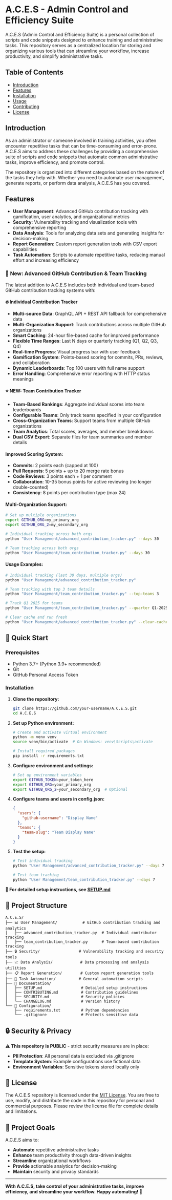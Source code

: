 # A.C.E.S - Admin Control and Efficiency Suite

A.C.E.S (Admin Control and Efficiency Suite) is a personal collection of scripts and code snippets designed to enhance training and administrative tasks. This repository serves as a centralized location for storing and organizing various tools that can streamline your workflow, increase productivity, and simplify administrative tasks.

## Table of Contents

- [Introduction](#introduction)
- [Features](#features)
- [Installation](#installation)
- [Usage](#usage)
- [Contributing](#contributing)
- [License](#license)

## Introduction

As an administrator or someone involved in training activities, you often encounter repetitive tasks that can be time-consuming and error-prone. A.C.E.S aims to address these challenges by providing a comprehensive suite of scripts and code snippets that automate common administrative tasks, improve efficiency, and promote control.

The repository is organized into different categories based on the nature of the tasks they help with. Whether you need to automate user management, generate reports, or perform data analysis, A.C.E.S has you covered.

## Features

- **User Management**: Advanced GitHub contribution tracking with gamification, user analytics, and organizational metrics
- **Security**: Vulnerability tracking and visualization tools with comprehensive reporting
- **Data Analysis**: Tools for analyzing data sets and generating insights for decision-making
- **Report Generation**: Custom report generation tools with CSV export capabilities
- **Task Automation**: Scripts to automate repetitive tasks, reducing manual effort and increasing efficiency

### 🚀 **New: Advanced GitHub Contribution & Team Tracking**

The latest addition to A.C.E.S includes both individual and team-based GitHub contribution tracking systems with:

#### **🔥 Individual Contribution Tracker**
- **Multi-source Data**: GraphQL API + REST API fallback for comprehensive data
- **Multi-Organization Support**: Track contributions across multiple GitHub organizations
- **Smart Caching**: 24-hour file-based cache for improved performance
- **Flexible Time Ranges**: Last N days or quarterly tracking (Q1, Q2, Q3, Q4)
- **Real-time Progress**: Visual progress bar with user feedback
- **Gamification System**: Points-based scoring for commits, PRs, reviews, and collaboration
- **Dynamic Leaderboards**: Top 100 users with full name support
- **Error Handling**: Comprehensive error reporting with HTTP status meanings

#### **⭐ NEW: Team Contribution Tracker**
- **Team-Based Rankings**: Aggregate individual scores into team leaderboards
- **Configurable Teams**: Only track teams specified in your configuration
- **Cross-Organization Teams**: Support teams from multiple GitHub organizations
- **Team Analytics**: Total scores, averages, and member breakdowns
- **Dual CSV Export**: Separate files for team summaries and member details

#### **Improved Scoring System:**
- **Commits**: 2 points each (capped at 100)
- **Pull Requests**: 5 points + up to 20 merge rate bonus
- **Code Reviews**: 3 points each + 1 per comment
- **Collaboration**: 10-35 bonus points for active reviewing (no longer double-counted)
- **Consistency**: 8 points per contribution type (max 24)

#### **Multi-Organization Support:**
```bash
# Set up multiple organizations
export GITHUB_ORG=my_primary_org
export GITHUB_ORG_2=my_secondary_org

# Individual tracking across both orgs
python "User Management/advanced_contribution_tracker.py" --days 30

# Team tracking across both orgs
python "User Management/team_contribution_tracker.py" --days 30
```


#### **Usage Examples:**
```bash
# Individual tracking (last 30 days, multiple orgs)
python "User Management/advanced_contribution_tracker.py"

# Team tracking with top 3 team details
python "User Management/team_contribution_tracker.py" --top-teams 3

# Track Q1 2025 for teams
python "User Management/team_contribution_tracker.py" --quarter Q1-2025

# Clear cache and run fresh
python "User Management/advanced_contribution_tracker.py" --clear-cache
```

## 🚀 Quick Start

### Prerequisites
- Python 3.7+ (Python 3.9+ recommended)
- Git
- GitHub Personal Access Token

### Installation

1. **Clone the repository:**
   ```bash
   git clone https://github.com/your-username/A.C.E.S.git
   cd A.C.E.S
   ```

2. **Set up Python environment:**
   ```bash
   # Create and activate virtual environment
   python -m venv venv
   source venv/bin/activate  # On Windows: venv\Scripts\activate
   
   # Install required packages
   pip install -r requirements.txt
   ```

3. **Configure environment and settings:**
   ```bash
   # Set up environment variables
   export GITHUB_TOKEN=your_token_here
   export GITHUB_ORG=your_primary_org
   export GITHUB_ORG_2=your_secondary_org  # Optional
   
   ```

4. **Configure teams and users in config.json:**
   ```json
   {
     "users": {
       "github-username": "Display Name"
     },
     "teams": {
       "team-slug": "Team Display Name"
     }
   }
   ```

5. **Test the setup:**
   ```bash
   # Test individual tracking
   python "User Management/advanced_contribution_tracker.py" --days 7
   
   # Test team tracking
   python "User Management/team_contribution_tracker.py" --days 7
   ```

**📖 For detailed setup instructions, see [SETUP.md](SETUP.md)**

## 📁 Project Structure

```
A.C.E.S/
├── 📊 User Management/           # GitHub contribution tracking and analytics
│   ├── advanced_contribution_tracker.py  # Individual contributor tracking
│   ├── team_contribution_tracker.py      # Team-based contribution tracking
├── 🔒 Security/                 # Vulnerability tracking and security tools
├── 📈 Data Analysis/            # Data processing and analysis utilities
├── 📋 Report Generation/        # Custom report generation tools
├── 🤖 Task Automation/          # General automation scripts
├── 📖 Documentation/
│   ├── SETUP.md                 # Detailed setup instructions
│   ├── CONTRIBUTING.md          # Contribution guidelines
│   ├── SECURITY.md              # Security policies
│   └── CHANGELOG.md             # Version history
└── 🔧 Configuration/
    ├── requirements.txt         # Python dependencies
    └── .gitignore               # Protects sensitive data
```

## 🔒 Security & Privacy

**⚠️ This repository is PUBLIC** - strict security measures are in place:

- **PII Protection**: All personal data is excluded via .gitignore
- **Template System**: Example configurations use fictional data
- **Environment Variables**: Sensitive tokens stored locally only


## 📄 License

The A.C.E.S repository is licensed under the [MIT License](LICENSE). You are free to use, modify, and distribute the code in this repository for personal and commercial purposes. Please review the license file for complete details and limitations.

## 🎯 Project Goals

A.C.E.S aims to:
- **Automate** repetitive administrative tasks
- **Enhance** team productivity through data-driven insights  
- **Streamline** organizational workflows
- **Provide** actionable analytics for decision-making
- **Maintain** security and privacy standards

---

**With A.C.E.S, take control of your administrative tasks, improve efficiency, and streamline your workflow. Happy automating! 🎉**